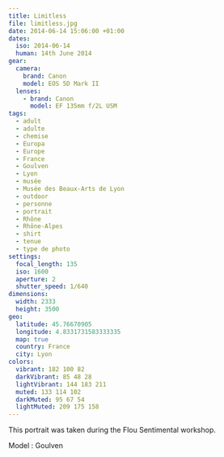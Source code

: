```yaml
---
title: Limitless
file: limitless.jpg
date: 2014-06-14 15:06:00 +01:00
dates:
  iso: 2014-06-14
  human: 14th June 2014
gear:
  camera:
    brand: Canon
    model: EOS 5D Mark II
  lenses:
    - brand: Canon
      model: EF 135mm f/2L USM
tags:
  - adult
  - adulte
  - chemise
  - Europa
  - Europe
  - France
  - Goulven
  - Lyon
  - musée
  - Musée des Beaux-Arts de Lyon
  - outdoor
  - personne
  - portrait
  - Rhône
  - Rhône-Alpes
  - shirt
  - tenue
  - type de photo
settings:
  focal_length: 135
  iso: 1600
  aperture: 2
  shutter_speed: 1/640
dimensions:
  width: 2333
  height: 3500
geo:
  latitude: 45.76670905
  longitude: 4.8331731583333335
  map: true
  country: France
  city: Lyon
colors:
  vibrant: 182 100 82
  darkVibrant: 85 48 28
  lightVibrant: 144 183 211
  muted: 133 114 102
  darkMuted: 95 67 54
  lightMuted: 209 175 158
---
```


This portrait was taken during the Flou Sentimental workshop.

Model : Goulven
